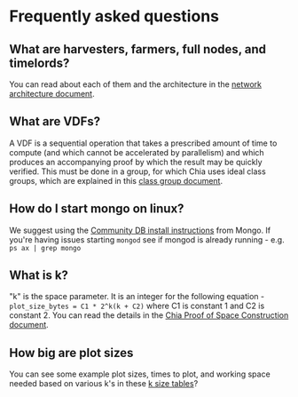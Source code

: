 # Frequently asked questions
## What are harvesters, farmers, full nodes, and timelords?

You can read about each of them and the architecture in the [network architecture document](https://github.com/Chia-Network/chia-blockchain/blob/master/docs/3-chia-network-architecture.md).

## What are VDFs?

A VDF is a sequential operation that takes a prescribed amount of time to compute (and which
cannot be accelerated by parallelism) and which produces an accompanying proof by which the
result may be quickly verified. This must be done in a group, for which Chia uses ideal class groups, which are explained in this [class group document](https://github.com/Chia-Network/oldvdf-competition/blob/master/classgroups.pdf).

## How do I start mongo on linux? 

We suggest using the [Community DB install instructions](https://docs.mongodb.com/manual/administration/install-on-linux/) from Mongo. If you're having issues starting `mongod` see if mongod is already running - e.g. `ps ax | grep mongo`

## What is k?

"k" is the space parameter. It is an integer for the following equation - `plot_size_bytes = C1 * 2^k(k + C2)` where C1 is constant 1 and C2 is constant 2. You can  read the details in the [Chia Proof of Space Construction document](https://www.chia.net/assets/proof_of_space.pdf).

## How big are plot sizes

You can see some example plot sizes, times to plot, and working space needed based on various k's in these [k size tables](https://github.com/Chia-Network/chia-blockchain/wiki/k-sizes)?
